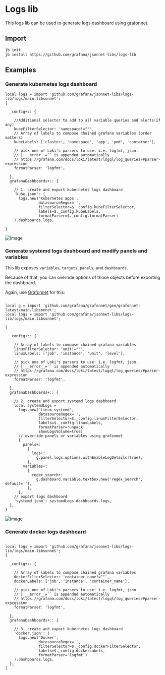 # Logs lib

This logs lib can be used to generate logs dashboard using [grafonnet](https://github.com/grafana/grafonnet).

## Import

```sh
jb init
jb install https://github.com/grafana/jsonnet-libs/logs-lib
```

## Examples

### Generate kubernetes logs dashboard

```jsonnet
local logs = import 'github.com/grafana/jsonnet-libs/logs-lib/logs/main.libsonnet';
{

  _config+:: {

    //Additional selector to add to all variable queries and alerts(if any)
    kubeFilterSelector: 'namespace!=""',
    // Array of labels to compose chained grafana variables (order matters)
    kubeLabels: ['cluster', 'namespace', 'app', 'pod', 'container'],

    // pick one of Loki's parsers to use: i.e. logfmt, json.
    // | __error__=`` is appended automatically
    // https://grafana.com/docs/loki/latest/logql/log_queries/#parser-expression
    formatParser: 'logfmt',

  },
  grafanaDashboards+:: {

    // 1. create and export kubernetes logs dashboard
    'kube.json': (
      logs.new('Kubernetes apps',
               datasourceRegex='',
               filterSelector=$._config.kubeFilterSelector,
               labels=$._config.kubeLabels,
               formatParser=$._config.formatParser)
    ).dashboards.logs,

}
```

![image](https://github.com/grafana/jsonnet-libs/assets/14870891/7b246cc9-5de1-42f5-b3cd-bb9f89302405)

### Generate systemd logs dashboard and modify panels and variables

This lib exposes `variables`, `targets`, `panels`, and `dashboards`.

Because of that, you can override options of those objects before exporting the dashboard.

Again, use [Grafonnet](https://grafana.github.io/grafonnet/API/panel/index.html) for this:

```jsonnet

local g = import 'github.com/grafana/grafonnet/gen/grafonnet-latest/main.libsonnet';
local logs = import 'github.com/grafana/jsonnet-libs/logs-lib/logs/main.libsonnet';

{

  _config+:: {

    // Array of labels to compose chained grafana variables
    linuxFilterSelector: 'unit!=""',
    linuxLabels: ['job', 'instance', 'unit', 'level'],

    // pick one of Loki's parsers to use: i.e. logfmt, json.
    // | __error__=`` is appended automatically
    // https://grafana.com/docs/loki/latest/logql/log_queries/#parser-expression
    formatParser: 'logfmt',

  },
  grafanaDashboards+:: {

    // 2. create and export systemd logs dashboard
    local systemdLogs =
      logs.new('Linux systemd',
               datasourceRegex='',
               filterSelector=$._config.linuxFilterSelector,
               labels=$._config.linuxLabels,
               formatParser='unpack',
               showLogsVolume=true)
      // override panels or variables using grafonnet
      {
        panels+:
          {
            logs+:
              g.panel.logs.options.withEnableLogDetails(true),
          },
        variables+:
          {
            regex_search+:
              g.dashboard.variable.textbox.new('regex_search', default=''),
          },
      },
    // export logs dashboard
    'systemd.json': systemdLogs.dashboards.logs,
  },
}
```

![image](https://github.com/grafana/jsonnet-libs/assets/14870891/5e6313fd-9135-446a-b7bf-cf124b436970)

### Generate docker logs dashboard

```jsonnet

local logs = import 'github.com/grafana/jsonnet-libs/logs-lib/logs/main.libsonnet';
{

  _config+:: {

    // Array of labels to compose chained grafana variables
    dockerFilterSelector: 'container_name!=""',
    dockerLabels: ['job', 'instance', 'container_name'],

    // pick one of Loki's parsers to use: i.e. logfmt, json.
    // | __error__=`` is appended automatically
    // https://grafana.com/docs/loki/latest/logql/log_queries/#parser-expression
    formatParser: 'logfmt',

  },
  grafanaDashboards+:: {

    // 3. create and export kubernetes logs dashboard
    'docker.json': (
      logs.new('Docker',
               datasourceRegex='',
               filterSelector=$._config.dockerFilterSelector,
               labels=$._config.dockerLabels,
               formatParser='logfmt')
    ).dashboards.logs,
  },
}

```

